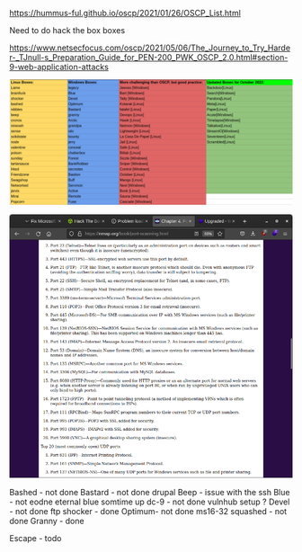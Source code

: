 https://hummus-ful.github.io/oscp/2021/01/26/OSCP_List.html

Need to do hack the box boxes

https://www.netsecfocus.com/oscp/2021/05/06/The_Journey_to_Try_Harder-_TJnull-s_Preparation_Guide_for_PEN-200_PWK_OSCP_2.0.html#section-9-web-application-attacks

![](20230206124505.png)  

![](2023-02-16-02-04-45.png)

Bashed - not done 
Bastard - not done drupal
Beep - issue with the ssh
Blue - not eodne eternal blue somtime up
dc-9 - not done vulnhub setup ?
Devel - not done ftp
shocker - done
Optimum- not done ms16-32
squashed - not done
Granny - done

Escape - todo
